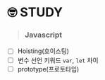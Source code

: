 # 🤓 STUDY

> ### Javascript

- [ ] Hoisting(호이스팅)
- [ ] 변수 선언 키워드 `var`, `let` 차이
- [ ] prototype(프로토타입)
